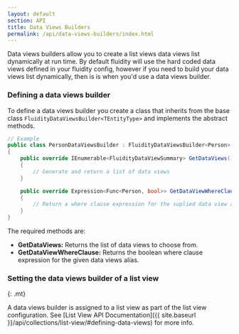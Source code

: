 ```yaml
---
layout: default
section: API
title: Data Views Builders
permalink: /api/data-views-builders/index.html
---
```


Data views builders allow you to create a list views data views list dynamically at run time. By default fluidity will use the hard coded data views defined in your fluidity config, however if you need to build your data views list dynamically, then is is when you'd use a data views builder.

### Defining a data views builder

To define a data views builder you create a class that inherits from the base class `FluidityDataViewsBuilder<TEntityType>` and implements the abstract methods.

````csharp
// Example
public class PersonDataViewsBuilder : FluidityDataViewsBuilder<Person>
{
    public override IEnumerable<FluidityDataViewSummary> GetDataViews()
    {
        // Generate and return a list of data views
    }

    public override Expression<Func<Person, bool>> GetDataViewWhereClause(string dataViewAlias)
    {
        // Return a where clause expression for the suplied data view alias
    }
}
````

The required methods are:

* **GetDataViews:** Returns the list of data views to choose from.
* **GetDataViewWhereClause:** Returns the boolean where clause expression for the given data views alias.

### Setting the data views builder of a list view
{: .mt}

A data views builder is assigned to a list view as part of the list view configuration. See [List View API Documentation]({{ site.baseurl }}/api/collections/list-view/#defining-data-views) for more info.